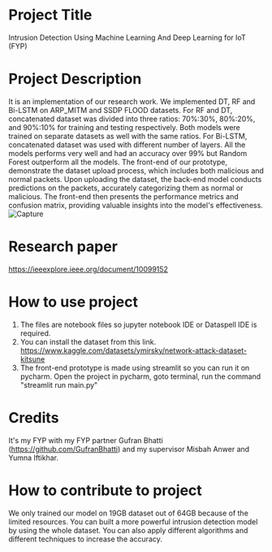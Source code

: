 # Project Title
Intrusion Detection Using Machine Learning And Deep Learning for IoT (FYP) 
# Project Description
It is an implementation of our research work. We implemented DT, RF and Bi-LSTM on ARP_MITM and SSDP FLOOD datasets. For RF and DT, concatenated dataset was divided into three ratios: 70%:30%, 80%:20%, and 90%:10% for training and testing respectively. Both models were trained on separate datasets as well with the same ratios.
For Bi-LSTM, concatenated dataset was used with different number of layers. All the models performs very well and had an accuracy over 99% but Random Forest outperform all the models. The front-end of our prototype, demonstrate the dataset upload process, which includes both malicious and normal packets. Upon uploading the dataset, the back-end model conducts predictions on the packets, accurately categorizing them as normal or malicious. The front-end then presents the performance metrics and confusion matrix, providing valuable insights into the model's effectiveness.
![Capture](https://github.com/GufranBhatti/Intrusion-Detection-Using-Machine-Learning-And-Deep-Learning-FYP-/assets/58569042/fb0a9f9c-a7e5-4b8e-a7a9-90fc91ea9940)
# Research paper
https://ieeexplore.ieee.org/document/10099152
# How to use project
1. The files are notebook files so jupyter notebook IDE or Dataspell IDE is required.
2. You can install the dataset from this link. https://www.kaggle.com/datasets/ymirsky/network-attack-dataset-kitsune
3. The front-end prototype is made using streamlit so you can run it on pycharm. Open the project in pycharm, goto terminal, run the command "streamlit run main.py"
# Credits
It's my FYP with my FYP partner Gufran Bhatti (https://github.com/GufranBhatti) and my supervisor Misbah Anwer and Yumna Iftikhar.
# How to contribute to project
We only trained our model on 19GB dataset out of 64GB because of the limited resources. You can built a more powerful intrusion detection model by using the whole dataset. You can also apply different algorithms and different techniques to increase the accuracy.
